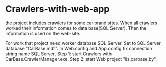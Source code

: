 # Crawlers-with-web-app
the project includes crawlers for some car brand sites. When all crawlers worked their information comes to data base(SQL Server). Then the information is used on the web-site. 

For work that project need worker database SQL Server. Set to SQL Server database "CarBase.mdf".
In Web.config and App.config fix connection string name SQL Server.
Step 1: start Crawlers with CarBase.CrawlerManager.exe.
Step 2: start Web project "iis.carbase.by".
